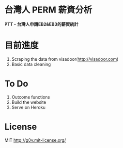 台灣人 PERM 薪資分析
==================
**PTT - 台灣人申請EB2&EB3的薪資統計**

目前進度
========
1. Scraping the data from visadoor(http://visadoor.com)
2. Basic data cleaning 

To Do
========
1. Outcome functions
2. Build the website
3. Serve on Heroku


License
=======
MIT http://g0v.mit-license.org/